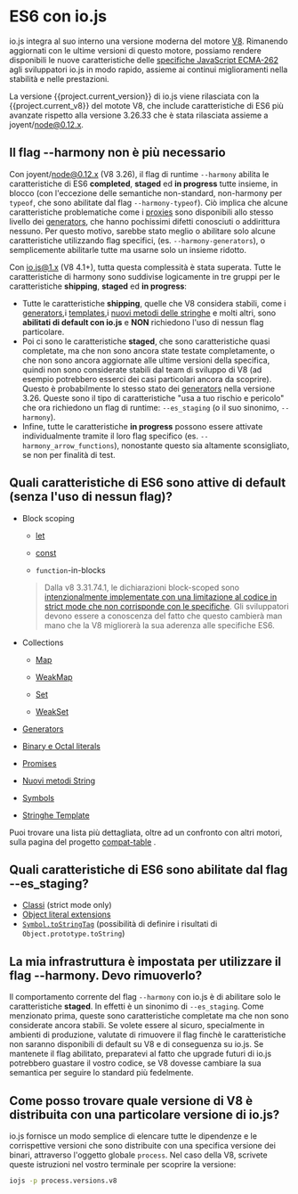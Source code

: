 # ES6 con io.js

io.js integra al suo interno una versione moderna del motore [V8](https://code.google.com/p/v8/). Rimanendo aggiornati con le ultime versioni di questo motore, possiamo rendere disponibili le nuove caratteristiche delle [specifiche JavaScript ECMA-262](http://www.ecma-international.org/publications/standards/Ecma-262.htm) agli sviluppatori io.js in modo rapido, assieme ai continui miglioramenti nella stabilità e nelle prestazioni.

La versione {{project.current_version}} di io.js viene rilasciata con la  {{project.current_v8}} del motote V8, che include caratteristiche di ES6 più avanzate rispetto alla versione 3.26.33 che è stata rilasciata assieme a joyent/node@0.12.x.

## Il flag --harmony non è più necessario

Con joyent/node@0.12.x (V8 3.26), il flag di runtime `--harmony` abilita le caratteristiche di ES6 **completed**, **staged** ed **in progress** tutte insieme, in blocco (con l'eccezione delle semantiche non-standard, non-harmony per `typeof`, che sono abilitate dal flag `--harmony-typeof`). Ciò implica che alcune caratteristiche problematiche come i [proxies](https://developer.mozilla.org/en-US/docs/Web/JavaScript/Reference/Global_Objects/Proxy) sono disponibili allo stesso livello dei [generators](https://developer.mozilla.org/en-US/docs/Web/JavaScript/Reference/Statements/function*), che hanno pochissimi difetti conosciuti o addirittura nessuno. Per questo motivo, sarebbe stato meglio o abilitare solo alcune caratteristiche utilizzando flag specifici, (es. `--harmony-generators`), o semplicemente abilitarle tutte ma usarne solo un insieme ridotto.

Con io.js@1.x (V8 4.1+), tutta questa complessità è stata superata. Tutte le caratteristiche di harmony sono suddivise logicamente in tre gruppi per le caratteristiche **shipping**, **staged** ed **in progress**:

*   Tutte le caratteristiche **shipping**, quelle che V8 considera stabili, come i [generators](https://developer.mozilla.org/en-US/docs/Web/JavaScript/Reference/Statements/function*),i [templates](https://developer.mozilla.org/en-US/docs/Web/JavaScript/Reference/template_strings),i [nuovi metodi delle stringhe](https://developer.mozilla.org/en-US/docs/Web/JavaScript/New_in_JavaScript/ECMAScript_6_support_in_Mozilla#Additions_to_the_String_object) e molti altri, sono **abilitati di default con io.js** e **NON** richiedono l'uso di nessun flag particolare.
*   Poi ci sono le caratteristiche **staged**, che sono caratteristiche quasi completate, ma che non sono ancora state testate completamente, o che non sono ancora aggiornate alle ultime versioni della specifica, quindi non sono considerate stabili dal team di sviluppo di V8 (ad esempio potrebbero esserci dei casi particolari ancora da scoprire). Questo è probabilmente lo stesso stato dei [generators](https://developer.mozilla.org/en-US/docs/Web/JavaScript/Reference/Statements/function*) nella versione 3.26. Queste sono il tipo di caratteristiche "usa a tuo rischio e pericolo" che ora richiedono un flag di runtime: `--es_staging` (o il suo sinonimo, `--harmony`).
*   Infine, tutte le caratteristiche **in progress** possono essere attivate individualmente tramite il loro flag specifico (es. `--harmony_arrow_functions`), nonostante questo sia altamente sconsigliato, se non per finalità di test.

## Quali caratteristiche di ES6 sono attive di default (senza l'uso di nessun flag)?

*   Block scoping

    *   [let](https://developer.mozilla.org/en-US/docs/Web/JavaScript/Reference/Statements/let)

    *   [const](https://developer.mozilla.org/en-US/docs/Web/JavaScript/Reference/Statements/const)

    *   `function`-in-blocks

    >Dalla v8 3.31.74.1, le dichiarazioni block-scoped sono [intenzionalmente implementate con una limitazione al codice in strict mode che non corrisponde con le specifiche](https://groups.google.com/forum/#!topic/v8-users/3UXNCkAU8Es). Gli sviluppatori devono essere a conoscenza del fatto che questo cambierà man mano che la V8 migliorerà la sua aderenza alle specifiche ES6.

*   Collections

    *   [Map](https://developer.mozilla.org/en-US/docs/Web/JavaScript/Reference/Global_Objects/Map)

    *   [WeakMap](https://developer.mozilla.org/en-US/docs/Web/JavaScript/Reference/Global_Objects/WeakMap)

    *   [Set](https://developer.mozilla.org/en-US/docs/Web/JavaScript/Reference/Global_Objects/Set)

    *   [WeakSet](https://developer.mozilla.org/en-US/docs/Web/JavaScript/Reference/Global_Objects/WeakSet)

*   [Generators](https://developer.mozilla.org/en-US/docs/Web/JavaScript/Reference/Statements/function*)

*   [Binary e Octal literals](https://developer.mozilla.org/en-US/docs/Web/JavaScript/Reference/Lexical_grammar#Numeric_literals)

*   [Promises](https://developer.mozilla.org/en-US/docs/Web/JavaScript/Reference/Global_Objects/Promise)

*   [Nuovi metodi String](https://developer.mozilla.org/en-US/docs/Web/JavaScript/New_in_JavaScript/ECMAScript_6_support_in_Mozilla#Additions_to_the_String_object)

*   [Symbols](https://developer.mozilla.org/en-US/docs/Web/JavaScript/Reference/Global_Objects/Symbol)

*   [Stringhe Template](https://developer.mozilla.org/en-US/docs/Web/JavaScript/Reference/template_strings)

Puoi trovare una lista più dettagliata, oltre ad un confronto con altri motori, sulla pagina del progetto [compat-table](https://kangax.github.io/compat-table/es6/) .

## Quali caratteristiche di ES6 sono abilitate dal flag --es_staging?

*   [Classi](https://github.com/lukehoban/es6features#classes) (strict mode only)
*   [Object literal extensions](https://github.com/lukehoban/es6features#enhanced-object-literals)
*   [`Symbol.toStringTag`](https://developer.mozilla.org/en-US/docs/Web/JavaScript/Reference/Global_Objects/Symbol) (possibilità di definire i risultati di `Object.prototype.toString`)

## La mia infrastruttura è impostata per utilizzare il flag --harmony. Devo rimuoverlo?

Il comportamento corrente del flag `--harmony` con io.js è di abilitare solo le caratteristiche **staged**. In effetti è un sinonimo di `--es_staging`. Come menzionato prima, queste sono caratteristiche completate ma che non sono considerate ancora stabili. Se volete essere al sicuro, specialmente in ambienti di produzione, valutate di rimuovere il flag finchè le caratteristiche non saranno disponibili di default su V8 e di conseguenza su io.js. Se mantenete il flag abilitato, preparatevi al fatto che upgrade futuri di io.js potrebbero guastare il vostro codice, se V8 dovesse cambiare la sua semantica per seguire lo standard più fedelmente.

## Come posso trovare quale versione di V8 è distribuita con una particolare versione di io.js?

io.js fornisce un modo semplice di elencare tutte le dipendenze e le corrispettive versioni che sono distribuite con una specifica versione dei binari, attraverso l'oggetto globale `process`. Nel caso della V8, scrivete queste istruzioni nel vostro terminale per scoprire la versione:

```sh
iojs -p process.versions.v8
```
